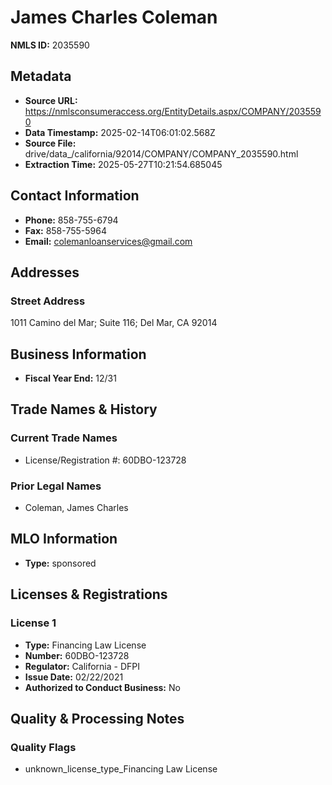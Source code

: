 # James Charles Coleman

**NMLS ID:** 2035590

## Metadata
- **Source URL:** https://nmlsconsumeraccess.org/EntityDetails.aspx/COMPANY/2035590
- **Data Timestamp:** 2025-02-14T06:01:02.568Z
- **Source File:** drive/data_/california/92014/COMPANY/COMPANY_2035590.html
- **Extraction Time:** 2025-05-27T10:21:54.685045

## Contact Information
- **Phone:** 858-755-6794
- **Fax:** 858-755-5964
- **Email:** colemanloanservices@gmail.com

## Addresses
### Street Address
1011 Camino del Mar; Suite 116; Del Mar, CA 92014

## Business Information
- **Fiscal Year End:** 12/31

## Trade Names & History
### Current Trade Names
- License/Registration #: 60DBO-123728

### Prior Legal Names
- Coleman, James Charles

## MLO Information
- **Type:** sponsored

## Licenses & Registrations

### License 1
- **Type:** Financing Law License
- **Number:** 60DBO-123728
- **Regulator:** California - DFPI
- **Issue Date:** 02/22/2021
- **Authorized to Conduct Business:** No

## Quality & Processing Notes
### Quality Flags
- unknown_license_type_Financing Law License
